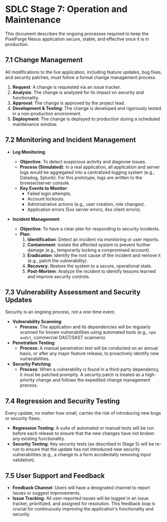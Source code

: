 # SDLC Stage 7: Operation and Maintenance

This document describes the ongoing processes required to keep the PixelForge Nexus application secure, stable, and effective once it is in production.

## 7.1 Change Management

All modifications to the live application, including feature updates, bug fixes, and security patches, must follow a formal change management process.

1.  **Request**: A change is requested via an issue tracker.
2.  **Analysis**: The change is analyzed for its impact on security and functionality.
3.  **Approval**: The change is approved by the project lead.
4.  **Development & Testing**: The change is developed and rigorously tested in a non-production environment.
5.  **Deployment**: The change is deployed to production during a scheduled maintenance window.

## 7.2 Monitoring and Incident Management

- **Log Monitoring**:
  - **Objective**: To detect suspicious activity and diagnose issues.
  - **Process (Simulated)**: In a real application, all application and server logs would be aggregated into a centralized logging system (e.g., Datadog, Splunk). For this prototype, logs are written to the browser/server console.
  - **Key Events to Monitor**:
    - Failed login attempts.
    - Account lockouts.
    - Administrative actions (e.g., user creation, role changes).
    - Application errors (5xx server errors, 4xx client errors).

- **Incident Management**:
  - **Objective**: To have a clear plan for responding to security incidents.
  - **Plan**:
    1. **Identification**: Detect an incident via monitoring or user reports.
    2. **Containment**: Isolate the affected system to prevent further damage (e.g., temporarily locking a compromised account).
    3. **Eradication**: Identify the root cause of the incident and remove it (e.g., patch the vulnerability).
    4. **Recovery**: Restore the system to a secure, operational state.
    5. **Post-Mortem**: Analyze the incident to identify lessons learned and improve security controls.

## 7.3 Vulnerability Assessment and Security Updates

Security is an ongoing process, not a one-time event.

- **Vulnerability Scanning**:
  - **Process**: The application and its dependencies will be regularly scanned for known vulnerabilities using automated tools (e.g., `npm audit`, commercial DAST/SAST scanners).
- **Penetration Testing**:
  - **Process**: A manual penetration test will be conducted on an annual basis, or after any major feature release, to proactively identify new vulnerabilities.
- **Security Patching**:
  - **Process**: When a vulnerability is found in a third-party dependency, it must be patched promptly. A security patch is treated as a high-priority change and follows the expedited change management process.

## 7.4 Regression and Security Testing

Every update, no matter how small, carries the risk of introducing new bugs or security flaws.

- **Regression Testing**: A suite of automated or manual tests will be run before each release to ensure that the new changes have not broken any existing functionality.
- **Security Testing**: Key security tests (as described in Stage 5) will be re-run to ensure that the update has not introduced new security vulnerabilities (e.g., a change to a form accidentally removing input validation).

## 7.5 User Support and Feedback

- **Feedback Channel**: Users will have a designated channel to report issues or suggest improvements.
- **Issue Tracking**: All user-reported issues will be logged in an issue tracker, prioritized, and assigned for resolution. This feedback loop is crucial for continuously improving the application's functionality and security.